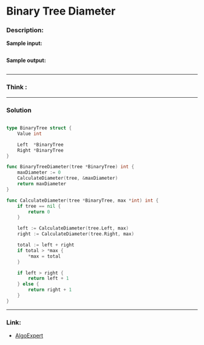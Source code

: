 # Binary Tree Diameter

### Description:  


**Sample input:**  
```

```

**Sample output:**  
```
```


---
### Think :

---
### Solution
```go

type BinaryTree struct {
	Value int

	Left  *BinaryTree
	Right *BinaryTree
}

func BinaryTreeDiameter(tree *BinaryTree) int {
	maxDiameter := 0
	CalculateDiameter(tree, &maxDiameter)
	return maxDiameter
}

func CalculateDiameter(tree *BinaryTree, max *int) int {
	if tree == nil {
		return 0
	}

	left := CalculateDiameter(tree.Left, max)
	right := CalculateDiameter(tree.Right, max)

	total := left + right
	if total > *max {
		*max = total
	}

	if left > right {
		return left + 1
	} else {
		return right + 1
	}
}


```

---

### Link:
- [AlgoExpert](https://www.algoexpert.io/questions/binary-tree-diameter)